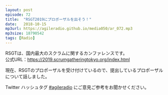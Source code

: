 ```yaml
---
layout: post
episode: 72
title:  "RSGT2019にプロポーザルを出そう！"
date:   2018-10-15
mp3url: https://agileradio.github.io/media050/ar_072.mp3
mp3size: 18790542
tags: [Radio]
---
```


RSGTは、国内最大のスクラムに関するカンファレンスです。  
公式URL：https://2019.scrumgatheringtokyo.org/index.html  

現在、RSGTのプロポーザルを受け付けているので、提出しているプロポーザルについて話しました。

Twitter ハッシュタグ [#agileradio](https://twitter.com/intent/tweet?hashtags=agileradio) にご意見ご参考をお聞かせください。

